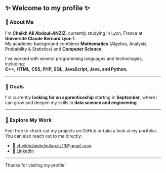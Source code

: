 

## ✨ Welcome to my profile ✨

### 👋 About Me

I'm **Cheikh Ali Abdoul-ANZIZ**, currently studying in Lyon, France at **Université Claude Bernard Lyon 1**.  
My academic background combines **Mathematics** (Algebra, Analysis, Probability & Statistics) and **Computer Science**.

I've worked with several programming languages and technologies, including:  
**C++, HTML, CSS, PHP, SQL, JavaScript, Java, and Python.**

---

### 🚀 Goals

I'm currently **looking for an apprenticeship** starting in **September**, where I can grow and deepen my skills in **data science and engineering**.

---

### 📁 Explore My Work

Feel free to check out my projects on GitHub or take a look at my portfolio.  
You can also reach out to me directly:

- 📧 cheikhalaiabdoulanziz13@gmail.com  
- 💼 [LinkedIn](https://www.linkedin.com/in/abdoul-anziz-cheikh-ali-559383238)

---

Thanks for visiting my profile!
